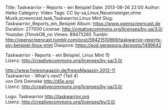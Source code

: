 Title: Taskwarrior - Reports - ein Beispiel
Date: 2013-08-26 22:00
Author: Heiko
Category: Video
Tags: CC by-sa,Linux,Neueinsteiger,ohne Musik,screencast,task,Taskwarrior,Linux Mint
Slug: Taskwarrior_Reports_ein_Beispiel
Album: https://www.openscreencast.de
Duration: 277000
License: http://creativecommons.org/licenses/by-sa/3.0/
Youtube: j11mvkOB_no
Vimeo: 89473265
Tumblr: http://openscreencast.tumblr.com/post/59421510969/taskwarrior-reports-ein-beispiel-linux-mint
Diaspora: https://pod.geraspora.de/posts/1499642

Taskwarrior - Reports - ein Beispiel, Linux Mint 15  
Lizenz: <http://creativecommons.org/licenses/by-sa/3.0/>  
  
<http://www.freiesmagazin.de/freiesMagazin-2012-11>  
Taskwarrior - What's next? (Teil 4)  
von Dirk Deimeke <http://d5e.org/>  
Lizenz: <http://creativecommons.org/licenses/by-sa/3.0/>  
  
Logo: Taskwarrior <http://taskwarrior.org>  
Lizenz: <http://creativecommons.org/licenses/by/3.0/>

